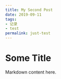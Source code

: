 ```yaml
---
title: My Second Post
date: 2019-09-11
tags:
- 记录
- test
permalink: just-test
---
```


# Some Title
Markdown content here.